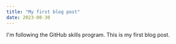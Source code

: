 ```yaml
---
title: "My first blog post"
date: 2023-08-30
---
```

I'm following the GitHub skills program. This is my first blog post.
